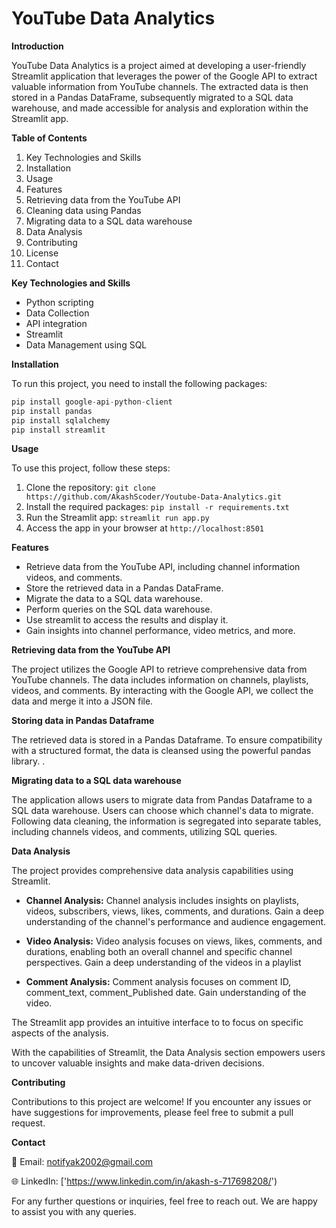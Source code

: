 # YouTube Data Analytics

**Introduction**

YouTube Data Analytics is a project aimed at developing a user-friendly Streamlit application that leverages the power of the Google API to extract valuable information from YouTube channels. The extracted data is then stored in a Pandas DataFrame, subsequently migrated to a SQL data warehouse, and made accessible for analysis and exploration within the Streamlit app.

**Table of Contents**

1. Key Technologies and Skills
2. Installation
3. Usage
4. Features
5. Retrieving data from the YouTube API
6. Cleaning data using Pandas
7. Migrating data to a SQL data warehouse
8. Data Analysis
9. Contributing
10. License
11. Contact

**Key Technologies and Skills**
- Python scripting
- Data Collection
- API integration
- Streamlit
- Data Management using SQL

**Installation**

To run this project, you need to install the following packages:
```python
pip install google-api-python-client
pip install pandas
pip install sqlalchemy
pip install streamlit
```

**Usage**

To use this project, follow these steps:

1. Clone the repository: ```git clone https://github.com/AkashScoder/Youtube-Data-Analytics.git```
2. Install the required packages: ```pip install -r requirements.txt```
3. Run the Streamlit app: ```streamlit run app.py```
4. Access the app in your browser at ```http://localhost:8501```

**Features**

- Retrieve data from the YouTube API, including channel information videos, and comments.
- Store the retrieved data in a Pandas DataFrame.
- Migrate the data to a SQL data warehouse.
- Perform queries on the SQL data warehouse.
- Use streamlit to access the results and display it.
- Gain insights into channel performance, video metrics, and more.

**Retrieving data from the YouTube API**

The project utilizes the Google API to retrieve comprehensive data from YouTube channels. The data includes information on channels, playlists, videos, and comments. By interacting with the Google API, we collect the data and merge it into a JSON file.

**Storing data in Pandas Dataframe**

The retrieved data is stored in a Pandas Dataframe. To ensure compatibility with a structured format, the data is cleansed using the powerful pandas library. .

**Migrating data to a SQL data warehouse**

The application allows users to migrate data from Pandas Dataframe to a SQL data warehouse. Users can choose which channel's data to migrate. Following data cleaning, the information is segregated into separate tables, including channels videos, and comments, utilizing SQL queries.

**Data Analysis**

The project provides comprehensive data analysis capabilities using  Streamlit.

- **Channel Analysis:** Channel analysis includes insights on playlists, videos, subscribers, views, likes, comments, and durations. Gain a deep understanding of the channel's performance and audience engagement.

- **Video Analysis:** Video analysis focuses on views, likes, comments, and durations, enabling both an overall channel and specific channel perspectives. Gain a deep understanding of the videos in a playlist

- **Comment Analysis:** Comment analysis focuses on comment ID, comment_text, comment_Published date. Gain understanding of the video.

The Streamlit app provides an intuitive interface to  to focus on specific aspects of the analysis.

With the  capabilities of  Streamlit, the Data Analysis section empowers users to uncover valuable insights and make data-driven decisions.

**Contributing**

Contributions to this project are welcome! If you encounter any issues or have suggestions for improvements, please feel free to submit a pull request.

**Contact**

📧 Email: notifyak2002@gmail.com 

🌐 LinkedIn: ['https://www.linkedin.com/in/akash-s-717698208/')

For any further questions or inquiries, feel free to reach out. We are happy to assist you with any queries.
